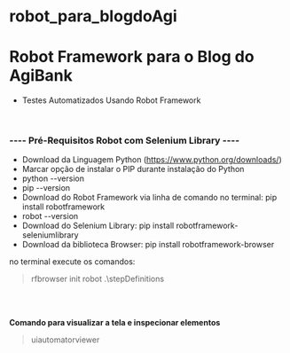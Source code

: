# robot_para_blogdoAgi
# Robot Framework para o Blog do AgiBank

* Testes Automatizados Usando Robot Framework 

<br/>

### ---- Pré-Requisitos Robot com Selenium Library ----
- Download da Linguagem Python (https://www.python.org/downloads/)
- Marcar opção de instalar o PIP durante instalação do Python
- python --version
- pip --version
- Download do Robot Framework via linha de comando no terminal: pip install robotframework
- robot --version
- Download do Selenium Library: pip install robotframework-seleniumlibrary
- Download da biblioteca Browser: pip install robotframework-browser

no terminal execute os comandos:
> rfbrowser init
> robot .\stepDefinitions

<br/>



<br/>

**Comando para visualizar a tela e inspecionar elementos**
> uiautomatorviewer

<br/>
